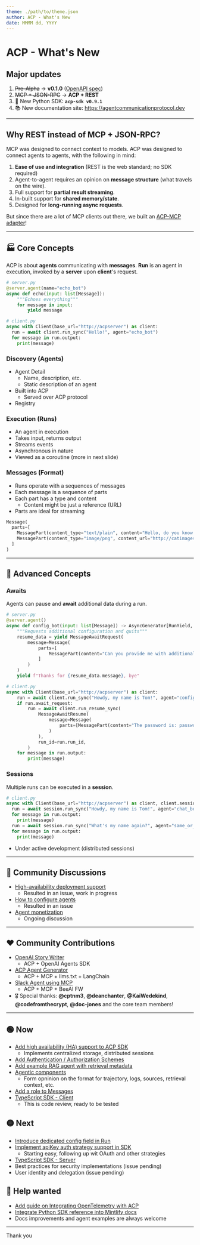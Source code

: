 ```yaml
---
theme: ./path/to/theme.json
author: ACP - What's New
date: MMMM dd, YYYY
---
```


# ACP - What's New

## Major updates

1. ~~Pre-Alpha~~ -> **v0.1.0** ([OpenAPI spec](https://github.com/i-am-bee/acp/blob/main/docs/spec/openapi.yaml))
1. ~~MCP + JSON-RPC~~ -> **ACP + REST**
1. 🐍 New Python SDK: **`acp-sdk v0.9.1`**
1. 📚 New documentation site: https://agentcommunicationprotocol.dev

---

## Why REST instead of MCP + JSON-RPC?

MCP was designed to connect context to models. ACP was designed to connect agents to agents, with the following in mind:

1. **Ease of use and integration** (REST is the web standard; no SDK required)
1. Agent-to-agent requires an opinion on **message structure** (what travels on the wire).
1. Full support for **partial result streaming**.
1. In-built support for **shared memory/state**.
1. Designed for **long-running async requests**.

But since there are a lot of MCP clients out there, we built an [ACP-MCP adapter](https://github.com/i-am-bee/acp-mcp)!

---

## 🏭 Core Concepts

ACP is about **agents** communicating with **messages**. **Run** is an agent in execution, invoked by a **server** upon **client**'s request.

```python
# server.py
@server.agent(name="echo_bot")
async def echo(input: list[Message]):
    """Echoes everything"""
    for message in input:
        yield message

# client.py
async with Client(base_url="http://acpserver") as client:
  run = await client.run_sync("Hello!", agent="echo_bot")
  for message in run.output:
    print(message)
```

### Discovery (Agents)
  - Agent Detail
     - Name, description, etc. 
     - Static description of an agent
  - Built into ACP
     - Served over ACP protocol
  - Registry

### Execution (Runs)
  - An agent in execution
  - Takes input, returns output
  - Streams events
  - Asynchronous in nature
  - Viewed as a coroutine (more in next slide)

### Messages (Format)
  - Runs operate with a sequences of messages
  - Each message is a sequence of parts
  - Each part has a type and content
    - Content might be just a reference (URL)
  - Parts are ideal for streaming

```python
Message(
  parts=[
    MessagePart(content_type="text/plain", content="Hello, do you know this cat?"),
    MessagePart(content_type="image/png", content_url="http://catimages/cat.png"),
  ]
)
```

---

## 🚀 Advanced Concepts

### Awaits

Agents can pause and **await** additional data during a run.

```python
# server.py
@server.agent()
async def config_bot(input: list[Message]) -> AsyncGenerator[RunYield, RunYieldResume]:
    """Requests additional configuration and quits"""
    resume_data = yield MessageAwaitRequest(
        message=Message(
            parts=[
                MessagePart(content="Can you provide me with additional configuration?")
            ]
        )
    )
    yield f"Thanks for {resume_data.message}, bye"

# client.py
async with Client(base_url="http://acpserver") as client:
    run = await client.run_sync("Howdy, my name is Tom!", agent="config_bot")
    if run.await_request:
        run = await client.run_resume_sync(
            MessageAwaitResume(
                message=Message(
                    parts=[MessagePart(content="The password is: password")]
                )
            ),
            run_id=run.run_id,
        )
    for message in run.output:
        print(message)
```

### Sessions

Multiple runs can be executed in a **session**.

```python
# client.py
async with Client(base_url="http://acpserver") as client, client.session() as session:
  run = await session.run_sync("Howdy, my name is Tom!", agent="chat_bot")
  for message in run.output:
    print(message)
  run = await session.run_sync("What's my name again?", agent="same_or_another_chat_bot")
  for message in run.output:
    print(message)
```

- Under active development (distributed sessions)

---

## 💬 Community Discussions

- [High-availability deployment support](https://github.com/i-am-bee/acp/discussions/130)
  - Resulted in an issue, work in progress
- [How to configure agents](https://github.com/i-am-bee/acp/discussions/66)
  - Resulted in an issue
- [Agent monetization](https://github.com/i-am-bee/acp/discussions/119)
  - Ongoing discussion

---

## ❤️  Community Contributions

- [OpenAI Story Writer](https://github.com/i-am-bee/acp/tree/main/examples/python/openai-story-writer)
  - ACP + OpenAI Agents SDK
- [ACP Agent Generator](https://github.com/i-am-bee/acp/tree/main/examples/python/acp-agent-generator)
  - ACP + MCP + llms.txt + LangChain
- [Slack Agent using MCP](https://github.com/i-am-bee/acp/tree/main/examples/python/beeai-slack-mcp)
  - ACP + MCP + BeeAI FW
- 🎖️ Special thanks: **@cptnm3**, **@deanchanter**, **@KaiWedekind**, **@codefromthecrypt**, **@doc-jones** and the core team members!

---

## 🟢 Now

- [Add high availability (HA) support to ACP SDK](https://github.com/i-am-bee/acp/issues/143)
  - Implements centralized storage, distributed sessions
- [Add Authentication / Authorization Schemes](https://github.com/i-am-bee/acp/issues/137)
- [Add example RAG agent with retrieval metadata](https://github.com/i-am-bee/acp/issues/72)
- [Agentic components](https://github.com/i-am-bee/acp/issues/7)
  - Form opninion on the format for trajectory, logs, sources, retrieval context, etc.
- [Add a role to Messages](https://github.com/i-am-bee/acp/issues/141)
- [TypeScript SDK - Client](https://github.com/i-am-bee/acp/issues/111)
  - This is code review, ready to be tested

## 🟡 Next

- [Introduce dedicated config field in Run](https://github.com/i-am-bee/acp/issues/148)
- [Implement apiKey auth strategy support in SDK](https://github.com/i-am-bee/acp/issues/140)
  - Starting easy, following up wit OAuth and other strategies
- [TypeScript SDK - Server](https://github.com/i-am-bee/acp/issues/112)
- Best practices for security implementations (issue pending)
- User identity and delegation (issue pending)

## 🤝 Help wanted

- [Add guide on Integrating OpenTelemetry with ACP](https://github.com/i-am-bee/acp/issues/150)
- [Integrate Python SDK reference into Mintlify docs](https://github.com/i-am-bee/acp/issues/149)
- Docs improvements and agent examples are always welcome

---

Thank you